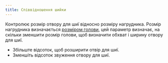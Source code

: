 ```yaml
---
title: Співвідношення шийки
---
```


Контролює розмір отвору для шиї відносно розміру нагрудника. Розмір нагрудника визначається [розміром голови](/docs/designs/bob/options/headsize), цей параметр визначає, на скільки зменшити розмір голови, щоб визначити обхват і ширину отвору для шиї.

- Збільште відсоток, щоб розширити отвір для шиї.
- Зменшіть відсоток звуження отвору для шиї.




